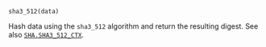 ```
sha3_512(data)
```

Hash data using the `sha3_512` algorithm and return the resulting digest. See also [`SHA.SHA3_512_CTX`](@ref).
